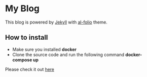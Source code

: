 # My Blog
This blog is powered by [Jekyll](https://jekyllrb.com/) with [al-folio](https://github.com/alshedivat/al-folio) theme.

## How to install
* Make sure you installed **docker**
* Clone the source code and run the following command
**docker-compose up**

Please check it out [here](https://canhminhdo.github.io/)
